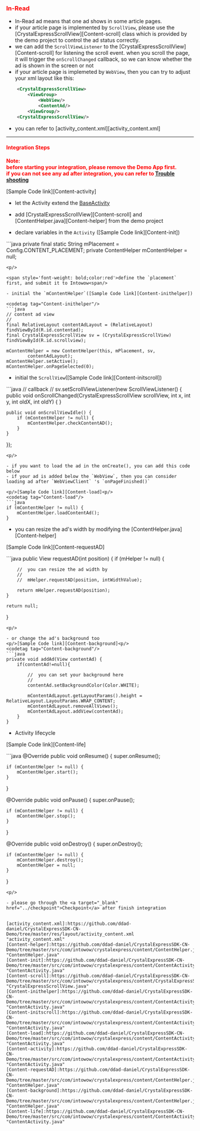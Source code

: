 ﻿<h3 id='content' style='color:red'>In-Read</h3>

- In-Read ad means that one ad shows in some article pages.
- if your article page is implemented by `ScrollView`, please use the [CrystalExpressScrollView][Content-scroll] class which is provided by the demo project to control the ad status  correctly.
- we can add the `ScrollViewListener` to the [CrystalExpressScrollView][Content-scroll] for listening the scroll event. when you scroll the page, it will trigger the `onScrollChanged` callback, so we can know whether the ad is shown in the screen or not
- if your article page is implemeted by `WebView`, then you can try to adjust your xml layout like this:

```xml
	<CrystalExpressScrollView>
		<ViewGroup>
			<WebView/>
			<ContentAd/>
		<ViewGroup/>
	<CrystalExpressScrollView/>
```

- you can refer to [activity_content.xml][activity_content.xml]

---------------------------------------

<h4 id='content-1' style='color:red'>Integration Steps</h4>

<span style='font-weight: bold;color:red'>
Note:
</span>
<br/>
<span style='font-weight: bold;color:red'>
before starting your integration, please remove the Demo App first.
</span>
<br/>
<span style='font-weight: bold;color:red'>
if you can not see any ad after integration, you can refer to <a target="_blank" href="../faq">Trouble shooting</a>
</span>
<br/>

<p/>[Sample Code link][Content-activity]<p/>

- let the Activity extend the [BaseActivity](./activity_setting)<p/>
<p/>

- add [CrystalExpressScrollView][Content-scroll] and [ContentHelper.java][Content-helper] from the demo project

- declare variables in the `Activity` ([Sample Code link][Content-init])

<codetag tag="Content-init"/>
```java
private final static String mPlacement = Config.CONTENT_PLACEMENT;
private ContentHelper mContentHelper = null;

```
<p/>
	
<span style='font-weight: bold;color:red'>define the `placement` first, and submit it to Intowow<span/>

- initial the `mContentHelper`([Sample Code link][Content-inithelper])

<codetag tag="Content-inithelper"/>
```java
// content ad view
//
final RelativeLayout contentAdLayout = (RelativeLayout) findViewById(R.id.contentad);
final CrystalExpressScrollView sv = (CrystalExpressScrollView) findViewById(R.id.scrollview);

mContentHelper = new ContentHelper(this, mPlacement, sv,
		contentAdLayout);
mContentHelper.setActive();
mContentHelper.onPageSelected(0);
```
<p/>

- initial the `ScrollView`([Sample Code link][Content-initscroll])
<codetag tag="Content-initscroll"/>
```java
// callback
//
sv.setScrollViewListener(new ScrollViewListener() {
	public void onScrollChanged(CrystalExpressScrollView scrollView,
			int x, int y, int oldX, int oldY) {
	}

	public void onScrollViewIdle() {
		if (mContentHelper != null) {
			mContentHelper.checkContentAD();
		}
	}
});
```
<p/>

- if you want to load the ad in the onCreate(), you can add this code below
- if your ad is added below the `WebView`, then you can consider loading ad after `WebViewClient` 's `onPageFinished()`

<p/>[Sample Code link][Content-load]<p/>
<codetag tag="Content-load"/>
```java
if (mContentHelper != null) {
	mContentHelper.loadContentAd();
}
```
<p/>

- you can resize the ad's width by modifying the [ContentHelper.java][Content-helper]

<p/>[Sample Code link][Content-requestAD]<p/>
<codetag tag="Content-requestAD"/>
```java
public View requestAD(int position) {
	if (mHelper != null) {

		//	you can resize the ad width by
		//
		//	mHelper.requestAD(position, intWidthValue);

		return mHelper.requestAD(position);
	}

	return null;
}
```
<p/>

- or change the ad's background too
<p/>[Sample Code link][Content-background]<p/>
<codetag tag="Content-background"/>
```java
private void addAd(View contentAd) {
	if(contentAd!=null){

		//	you can set your background here
		//
		contentAd.setBackgroundColor(Color.WHITE);

		mContentAdLayout.getLayoutParams().height = RelativeLayout.LayoutParams.WRAP_CONTENT;
		mContentAdLayout.removeAllViews();
		mContentAdLayout.addView(contentAd);
	}
}
```
<p/>

- Activity lifecycle

<p/>[Sample Code link][Content-life]<p/>
<codetag tag="Content-life" id="content_life"/>
```java
@Override
public void onResume() {
	super.onResume();

	if (mContentHelper != null) {
		mContentHelper.start();
	}
}

@Override
public void onPause() {
	super.onPause();

	if (mContentHelper != null) {
		mContentHelper.stop();
	}
}

@Override
public void onDestroy() {
	super.onDestroy();

	if (mContentHelper != null) {
		mContentHelper.destroy();
		mContentHelper = null;
	}

}
```
<p/>

- please go through the <a target="_blank" href="../checkpoint">Checkpoint</a> after finish integration
 

[activity_content.xml]:https://github.com/ddad-daniel/CrystalExpressSDK-CN-Demo/tree/master/res/layout/activity_content.xml "activity_content.xml"
[Content-helper]:https://github.com/ddad-daniel/CrystalExpressSDK-CN-Demo/tree/master/src/com/intowow/crystalexpress/content/ContentHelper.java#L10 "ContentHelper.java" 
[Content-init]:https://github.com/ddad-daniel/CrystalExpressSDK-CN-Demo/tree/master/src/com/intowow/crystalexpress/content/ContentActivity.java#L27 "ContentActivity.java" 
[Content-scroll]:https://github.com/ddad-daniel/CrystalExpressSDK-CN-Demo/tree/master/src/com/intowow/crystalexpress/content/CrystalExpressScrollView.java#L8 "CrystalExpressScrollView.java" 
[Content-inithelper]:https://github.com/ddad-daniel/CrystalExpressSDK-CN-Demo/tree/master/src/com/intowow/crystalexpress/content/ContentActivity.java#L131 "ContentActivity.java" 
[Content-initscroll]:https://github.com/ddad-daniel/CrystalExpressSDK-CN-Demo/tree/master/src/com/intowow/crystalexpress/content/ContentActivity.java#L143 "ContentActivity.java" 
[Content-load]:https://github.com/ddad-daniel/CrystalExpressSDK-CN-Demo/tree/master/src/com/intowow/crystalexpress/content/ContentActivity.java#L159 "ContentActivity.java" 
[Content-activity]:https://github.com/ddad-daniel/CrystalExpressSDK-CN-Demo/tree/master/src/com/intowow/crystalexpress/content/ContentActivity.java#L25 "ContentActivity.java" 
[Content-requestAD]:https://github.com/ddad-daniel/CrystalExpressSDK-CN-Demo/tree/master/src/com/intowow/crystalexpress/content/ContentHelper.java#L66 "ContentHelper.java" 
[Content-background]:https://github.com/ddad-daniel/CrystalExpressSDK-CN-Demo/tree/master/src/com/intowow/crystalexpress/content/ContentHelper.java#L124 "ContentHelper.java" 
[Content-life]:https://github.com/ddad-daniel/CrystalExpressSDK-CN-Demo/tree/master/src/com/intowow/crystalexpress/content/ContentActivity.java#L166 "ContentActivity.java" 
